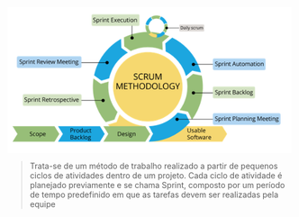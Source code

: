 
<img align="center"  src="https://github.com/DISPVAG/DISPVAG/blob/main/metodologia/scrum.png">

> Trata-se de um método de trabalho realizado a partir de pequenos ciclos de atividades dentro de um projeto. Cada ciclo de atividade é planejado previamente e se chama Sprint, composto por um período de tempo predefinido em que as tarefas devem ser realizadas pela equipe
